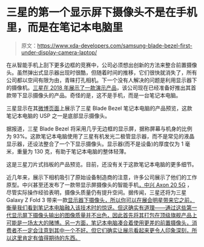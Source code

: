 # 三星的第一个显示屏下摄像头不是在手机里，而是在笔记本电脑里

> 原文：<https://www.xda-developers.com/samsung-blade-bezel-first-under-display-camera-laptop/>

在从智能手机上刮下更多边框的竞赛中，公司必须想出创新的方法来整合前置摄像头。虽然弹出式显示器出现时很酷，但随着时间的推移，它们很快就消失了，所有公司都以空间有限为由，青睐打孔相机。下一个没有人解决的问题是利用显示器下的摄像机。[三星在 2018 年展示了一款演示产品](https://www.xda-developers.com/samsung-display-under-display-camera/)，该公司现在已经准备好推出其首款带下显示摄像头的产品。奇怪的是，这不是手机，而是一台笔记本电脑。

三星显示在其[微博页面](http://weibointl.api.weibo.com/share/195887625.html)上展示了三星 Blade Bezel 笔记本电脑的产品预览，这款笔记本电脑的 USP 之一是底部显示摄像头。

据报道，三星 Blade Bezel 将采用几乎无边框的显示屏，据称屏幕与机身的比例为 93%。这款笔记本电脑使用了三星有机发光二极管显示器，而不是常见的液晶显示器，还设法整合了一个下显示摄像头。显示器(而不是设备)的厚度仅为 1 毫米，重量为 130 克，有助于笔记本电脑的整体轻薄。

这是三星刀片式挡板的产品预览。目前，还没有关于这款笔记本电脑的更多细节。

近几年来，展示下相机吸引了原始设备制造商的注意，许多公司展示了他们的工作原型。中兴甚至还发布了一款带显示屏摄像头的智能手机[，中兴 Axon 20 5G](https://www.xda-developers.com/zte-axon-20-5g-under-display-camera-hands-on/) ，尽管实际操作经验表明，摄像头质量仍有提升空间。据传闻，三星还将为三星 Galaxy Z Fold 3 带来一款[显示器下摄像头，所以你可以在展会明星带来它之前，衡量我们看到笔记本电脑融入该技术时的惊讶。但这确实有道理——通过这些第一代显示屏下摄像头输出的图像质量并不出色，因此首先将其打包在顶级旗舰产品上可能是一场太大的赌博。另一方面，笔记本电脑凑合着使用更差的前置摄像头，消费者不一定会注意到其中一个不好。但它们确实让展示看起来更令人印象深刻，所以这里肯定有值得期待的东西。](https://www.xda-developers.com/samsung-galaxy-z-fold-3-under-display-camera/)